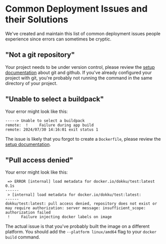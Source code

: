 # Common Deployment Issues and their Solutions

We've created and maintain this list of common deployment issues people experience since errors can sometimes be cryptic.

## "Not a git repository"

Your project needs to be under version control, please review the [setup documentation](./20-setup.md) about git and github. If you've already configured your project with git, you're probably not running the command in the same directory of your project.

## "Unable to select a buildpack"

Your error might look like this:
```
-----> Unable to select a buildpack
remote:  !     Failure during app build
remote: 2024/07/30 14:16:01 exit status 1
```

The issue is likely that you forgot to create a `Dockerfile`, please review the [setup documentation](./20-setup.md).

## "Pull access denied"

Your error might look like this:
```
 => ERROR [internal] load metadata for docker.io/dokku/test:latest                                                                                          0.1s
------
 > [internal] load metadata for docker.io/dokku/test:latest:
------
dokku/test:latest: pull access denied, repository does not exist or may require authorization: server message: insufficient_scope: authorization failed
 !     Failure injecting docker labels on image
```

The actual issue is that you've probably built the image on a different platform. You should add the `--platform linux/amd64` flag to your `docker build` command.
